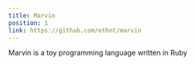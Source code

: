 ```yaml
---
title: Marvin
position: 1
link: https://github.com/ethnt/marvin
---
```


Marvin is a toy programming language written in Ruby
